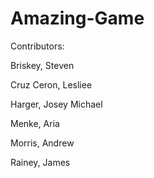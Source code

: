 # Amazing-Game

Contributors: 

Briskey, Steven

Cruz Ceron, Lesliee

Harger, Josey Michael

Menke, Aria

Morris, Andrew

Rainey, James

